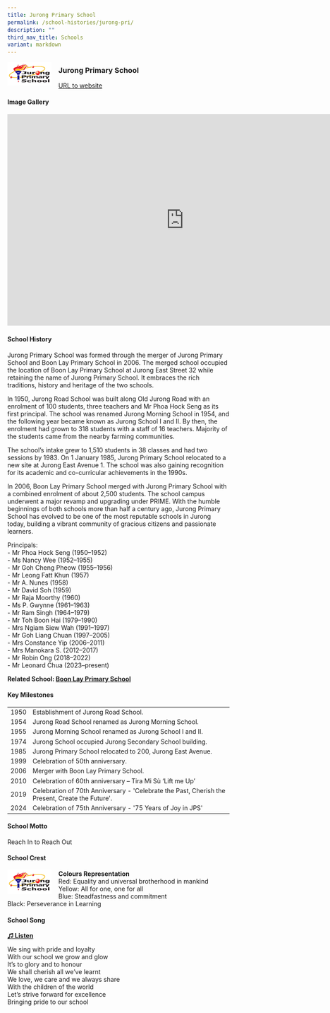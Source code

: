 ```yaml
---
title: Jurong Primary School
permalink: /school-histories/jurong-pri/
description: ""
third_nav_title: Schools
variant: markdown
---
```

<img align="left" style="width:20%;margin-right:15px;" src="/images/jurongpri1.jpg">

### **Jurong Primary School**
[URL to website](https://jurongpri.moe.edu.sg/) 
<br clear="left">

#### **Image Gallery**
<iframe src="https://docs.google.com/presentation/d/e/2PACX-1vQLk4xBL6n87KUMdg6ciu2d9cUmE6uLCj7uj7O85OfEM_u2PcH6eIbLRfPI4e6NsGRo6J8FIQKY2oVp/embed?start=false&amp;loop=true&amp;delayms=5000" frameborder="0" width="800" height="479" allowfullscreen="true"></iframe>


#### **School History**
Jurong Primary School was formed through the merger of Jurong Primary School and Boon Lay Primary School in 2006. The merged school occupied the location of Boon Lay Primary School at Jurong East Street 32 while retaining the name of Jurong Primary School. It embraces the rich traditions, history and heritage of the two schools.&nbsp;

In 1950, Jurong Road School was built along Old Jurong Road with an enrolment of 100 students, three teachers and Mr Phoa Hock Seng as its first principal. The school was renamed Jurong Morning School in 1954, and the following year became known as Jurong School I and II. By then, the enrolment had grown to 318 students with a staff of 16 teachers. Majority of the students came from the nearby farming communities.&nbsp;

The school’s intake grew to 1,510 students in 38 classes and had two sessions by 1983. On 1 January 1985, Jurong Primary School relocated to a new site at Jurong East Avenue 1. The school was also gaining recognition for its academic and co-curricular achievements in the 1990s.

In 2006, Boon Lay Primary School merged with Jurong Primary School with a combined enrolment of about 2,500 students. The school campus underwent a major revamp and upgrading under PRIME. With the humble beginnings of both schools more than half a century ago, Jurong Primary School has evolved to be one of the most reputable schools in Jurong today, building a vibrant community of gracious citizens and passionate learners.

Principals:<br>
\- Mr Phoa Hock Seng (1950–1952)<br>
\- Ms Nancy Wee (1952–1955) <br>
\- Mr Goh Cheng Pheow (1955–1956) <br>
\- Mr Leong Fatt Khun (1957)<br>
\- Mr A. Nunes (1958)<br>
\- Mr David Soh (1959)<br>
\- Mr Raja Moorthy (1960)<br>
\- Ms P. Gwynne (1961–1963) <br>
\- Mr Ram Singh (1964–1979) <br>
\- Mr Toh Boon Hai (1979–1990) <br>
\- Mrs Ngiam Siew Wah (1991–1997) <br>
\- Mr Goh Liang Chuan (1997–2005) <br>
\- Mrs Constance Yip (2006–2011)<br>
\- Mrs Manokara S. (2012–2017)<br>
\- Mr Robin Ong (2018–2022)<br>
\- Mr Leonard Chua (2023–present)<br>

**Related School: [Boon Lay Primary School](/school-histories/boon-lay-pri/)**

#### **Key Milestones**

|  |  |
|:---:|---|
| 1950 | Establishment of Jurong Road School. |
| 1954 | Jurong Road School renamed as Jurong Morning School. |
| 1955 | Jurong Morning School renamed as Jurong School I and II. |
| 1974 | Jurong School occupied Jurong Secondary School building. |
| 1985 | Jurong Primary School relocated to 200, Jurong East Avenue. |
| 1999 | Celebration of 50th anniversary. |
| 2006 | Merger with Boon Lay Primary School. |
| 2010 | Celebration of 60th anniversary – Tira Mi Sù ‘Lift me Up’ |
| 2019 | Celebration of 70th Anniversary - 'Celebrate the Past, Cherish the Present, Create the Future'.
| 2024 | Celebration of 75th Anniversary - '75 Years of Joy in JPS'

#### **School Motto**
Reach In to Reach Out

#### **School Crest**
<img align="left" style="width:20%;margin-right:15px;" src="/images/jurongpri1.jpg">

**Colours Representation**<br>
Red: Equality and universal brotherhood in mankind<br>
Yellow: All for one, one for all<br>
Blue: Steadfastness and commitment<br>
Black: Perseverance in Learning

#### **School Song**
<a target="\_blank" href="https://drive.google.com/file/d/1x49reMzX9aqHdZIJNchal355GBR86P9Q/view?usp=share_link">**♫ Listen**</a> 

We sing with pride and loyalty<br>
With our school we grow and glow<br>
It’s to glory and to honour<br>
We shall cherish all we’ve learnt<br>
We love, we care and we always share<br>
With the children of the world<br>
Let’s strive forward for excellence<br>
Bringing pride to our school